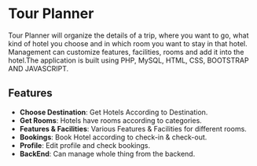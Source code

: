 # Tour Planner

Tour Planner will organize the details of a trip, where you want to go, what kind of hotel you choose and in which room you want to stay in that hotel. Management can customize features, facilities, rooms and add it into the hotel.The application is built using PHP, MySQL, HTML, CSS, BOOTSTRAP AND JAVASCRIPT.

## Features

- **Choose Destination**: Get Hotels According to Destination.
- **Get Rooms**: Hotels have rooms according to categories.
- **Features & Facilities**: Various Features & Facilities for different rooms.
- **Bookings**: Book Hotel according to check-in & check-out.
- **Profile**: Edit profile and check bookings.
- **BackEnd**: Can manage whole thing from the backend.
